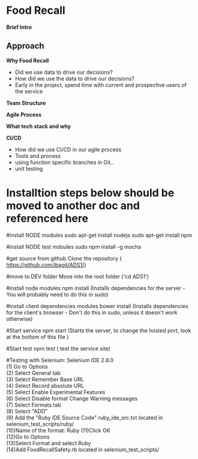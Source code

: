 # Food Recall

**Brief Intro**

## Approach

**Why Food Recall**

* Did we use data to drive our decisions?
* How did we use the data to drive our decisions?
* Early in the project, spend time with current and prospective users of the service

**Team Structure**

**Agile Process**

**What tech stack and why**

**CI/CD**

* How did we use CI/CD in our agile process
* Tools and process
* using function specific branches in Git..
* unit testing

# Installtion steps below should be moved to another doc and referenced here
#install NODE modules
sudo apt-get install nodejs
sudo apt-get install npm

#install NODE test mdoules
sudo npm install -g mocha

#get source from github
Clone the repository ( https://github.com/ibagit/ADS1/)

#move to DEV folder
Move into the root folder ('cd ADS1')

#install node modules
npm install (Installs dependencies for the server - You will probably need to do this in sudo)

#install client dependencies modules
bower install (Installs dependencies for the client's browser - Don't do this in sudo, unless it doesn't work otherwise)

#Start service
npm start (Starts the server, to change the hosted port, look at the bottom of this file )

#Start test
npm test ( test the service site)

#Testing with Selenium:
Selenium IDE 2.8.0<br/>
(1) Go to Options<br/> 
(2) Select General tab<br/>
(3) Select Remember Base URL<br/>
(4) Select Record absolute URL<br/>
(5) Select Enable Experimental Features<br/>
(6) Select Disable format Change Warning messages<br/>
(7) Select Formats tab <br/>
(8) Select "ADD"<br/>
(9) Add the "Ruby IDE Source Code" ruby_ide_src.txt located in selenium_test_scripts/ruby/<br/>
(10)Name of the format:  Ruby
(11)Click OK <br/>
(12)Go to Options<br/> 
(13)Select Format and select Ruby<br/>
(14)Add FoodRecallSafety.rb located in selenium_test_scripts/ 

